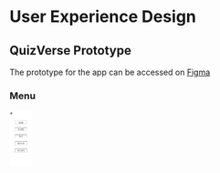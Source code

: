 # User Experience Design

## QuizVerse Prototype
The prototype for the app can be accessed on [Figma](https://www.figma.com/file/X8zAxXe8Cqsa6S7MBampSr/QuizVerse-Prototype?node-id=60%3A2&t=qclhIvsY1dBP1NDp-1)


### Menu
<img alt="Menu" width="40px" src="https://github.com/agiledev-students-spring-2023/final-project-quizverse/blob/master/ux-design/Menu.png">

